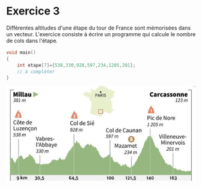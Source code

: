 # Exercice 3

Différentes altitudes d'une étape du tour de France sont mémorisées dans un vecteur.
L'exercice consiste à écrire un programme qui calcule le nombre de cols dans l'étape.

```c
void main()
{
	int etape[7]={538,330,928,597,234,1205,201}; 
	// à compléter
}
```


![Etape du tour de France](images/etape_tour_de_france.jpg)
